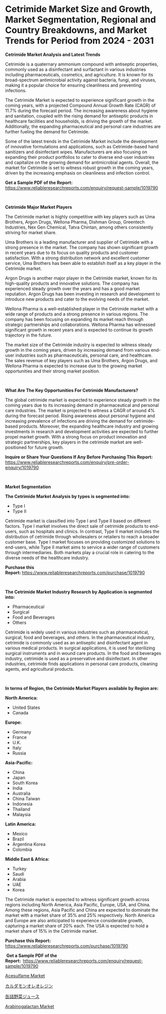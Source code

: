 <p><h1>Cetrimide Market Size and Growth, Market Segmentation, Regional and Country Breakdowns, and Market Trends for Period from 2024 -  2031</h1></p><p><strong>Cetrimide Market Analysis and Latest Trends</strong></p>
<p><p>Cetrimide is a quaternary ammonium compound with antiseptic properties, commonly used as a disinfectant and surfactant in various industries including pharmaceuticals, cosmetics, and agriculture. It is known for its broad-spectrum antimicrobial activity against bacteria, fungi, and viruses, making it a popular choice for ensuring cleanliness and preventing infections.</p><p>The Cetrimide Market is expected to experience significant growth in the coming years, with a projected Compound Annual Growth Rate (CAGR) of 11.7% during the forecast period. The increasing awareness about hygiene and sanitation, coupled with the rising demand for antiseptic products in healthcare facilities and households, is driving the growth of the market. Additionally, the expanding pharmaceutical and personal care industries are further fueling the demand for Cetrimide.</p><p>Some of the latest trends in the Cetrimide Market include the development of innovative formulations and applications, such as Cetrimide-based hand sanitizers and disinfectant wipes. Manufacturers are also focusing on expanding their product portfolios to cater to diverse end-user industries and capitalize on the growing demand for antimicrobial agents. Overall, the market for Cetrimide is set to witness robust growth in the coming years, driven by the increasing emphasis on cleanliness and infection control.</p></p>
<p><strong>Get a Sample PDF of the Report:&nbsp;</strong> <a href="https://www.reliableresearchreports.com/enquiry/request-sample/1019790">https://www.reliableresearchreports.com/enquiry/request-sample/1019790</a></p>
<p>&nbsp;</p>
<p><strong>Cetrimide Major Market Players</strong></p>
<p><p>The Cetrimide market is highly competitive with key players such as Uma Brothers, Argon Drugs, Wellona Pharma, Dishman Group, Greentech Industries, Nex Gen Chemical, Tatva Chintan, among others consistently striving for market share. </p><p>Uma Brothers is a leading manufacturer and supplier of Cetrimide with a strong presence in the market. The company has shown significant growth in recent years due to its focus on quality products and customer satisfaction. With a strong distribution network and excellent customer service, Uma Brothers has been able to establish itself as a key player in the Cetrimide market.</p><p>Argon Drugs is another major player in the Cetrimide market, known for its high-quality products and innovative solutions. The company has experienced steady growth over the years and has a good market reputation. Argon Drugs has been investing in research and development to introduce new products and cater to the evolving needs of the market.</p><p>Wellona Pharma is a well-established player in the Cetrimide market with a wide range of products and a strong presence in various regions. The company has been focusing on expanding its market reach through strategic partnerships and collaborations. Wellona Pharma has witnessed significant growth in recent years and is expected to continue its growth trajectory in the future.</p><p>The market size of the Cetrimide industry is expected to witness steady growth in the coming years, driven by increasing demand from various end-user industries such as pharmaceuticals, personal care, and healthcare. The sales revenue of key players such as Uma Brothers, Argon Drugs, and Wellona Pharma is expected to increase due to the growing market opportunities and their strong market position.</p></p>
<p>&nbsp;</p>
<p><strong>What Are The Key Opportunities For Cetrimide Manufacturers?</strong></p>
<p><p>The global cetrimide market is expected to experience steady growth in the coming years due to its increasing demand in pharmaceutical and personal care industries. The market is projected to witness a CAGR of around 4% during the forecast period. Rising awareness about personal hygiene and increasing prevalence of infections are driving the demand for cetrimide-based products. Moreover, the expanding healthcare industry and growing investments in research and development activities are expected to further propel market growth. With a strong focus on product innovation and strategic partnerships, key players in the cetrimide market are well-positioned for future growth.</p></p>
<p><strong>Inquire or Share Your Questions If Any Before Purchasing This Report:</strong> <a href="https://www.reliableresearchreports.com/enquiry/pre-order-enquiry/1019790">https://www.reliableresearchreports.com/enquiry/pre-order-enquiry/1019790</a></p>
<p>&nbsp;</p>
<p><strong>Market Segmentation</strong></p>
<p><strong>The Cetrimide Market Analysis by types is segmented into:</strong></p>
<p><ul><li>Type I</li><li>Type II</li></ul></p>
<p><p>Cetrimide market is classified into Type I and Type II based on different factors. Type I market involves the direct sale of cetrimide products to end-users, such as hospitals and clinics. In contrast, Type II market includes the distribution of cetrimide through wholesalers or retailers to reach a broader customer base. Type I market focuses on providing customized solutions to end-users, while Type II market aims to service a wider range of customers through intermediaries. Both markets play a crucial role in catering to the diverse needs of the healthcare industry.</p></p>
<p><strong>Purchase this Report:&nbsp;</strong><a href="https://www.reliableresearchreports.com/purchase/1019790">https://www.reliableresearchreports.com/purchase/1019790</a></p>
<p>&nbsp;</p>
<p><strong>The Cetrimide Market Industry Research by Application is segmented into:</strong></p>
<p><ul><li>Pharmaceutical</li><li>Surgical</li><li>Food and Beverages</li><li>Others</li></ul></p>
<p><p>Cetrimide is widely used in various industries such as pharmaceutical, surgical, food and beverages, and others. In the pharmaceutical industry, cetrimide is commonly used as an antiseptic and disinfectant agent in various medical products. In surgical applications, it is used for sterilizing surgical instruments and in wound care products. In the food and beverages industry, cetrimide is used as a preservative and disinfectant. In other industries, cetrimide finds applications in personal care products, cleaning agents, and agricultural products.</p></p>
<p>&nbsp;</p>
<p><strong>In terms of Region, the Cetrimide Market Players available by Region are:</strong></p>
<p>
    <p> <strong> North America: </strong>
        <ul>
            <li>United States</li>
            <li>Canada</li>
        </ul>
        </p> 
    <p> <strong> Europe: </strong>
        <ul>
            <li>Germany</li>
            <li>France</li>
            <li>U.K.</li>
            <li>Italy</li>
            <li>Russia</li>
        </ul>
        </p> 
    <p> <strong> Asia-Pacific: </strong>
        <ul>
            <li>China</li>
            <li>Japan</li>
            <li>South Korea</li>
            <li>India</li>
            <li>Australia</li>
            <li>China Taiwan</li>
            <li>Indonesia</li>
            <li>Thailand</li>
            <li>Malaysia</li>
        </ul>
        </p> 
    <p> <strong> Latin America: </strong>
        <ul>
            <li>Mexico</li>
            <li>Brazil</li>
            <li>Argentina Korea</li>
            <li>Colombia</li>
        </ul>
        </p> 
    <p> <strong> Middle East & Africa: </strong>
        <ul>
            <li>Turkey</li>
            <li>Saudi</li>
            <li>Arabia</li>
            <li>UAE</li>
            <li>Korea</li>
        </ul>
    </p>
    </p>
<p><p>The Cetrimide market is expected to witness significant growth across regions including North America, Asia Pacific, Europe, USA, and China. Among these regions, Asia Pacific and China are expected to dominate the market with a market share of 35% and 25% respectively. North America and Europe are also anticipated to experience considerable growth, capturing a market share of 20% each. The USA is expected to hold a market share of 15% in the Cetrimide market.</p></p>
<p><strong>Purchase this Report: </strong><a href="https://www.reliableresearchreports.com/purchase/1019790">https://www.reliableresearchreports.com/purchase/1019790</a></p>
<p>&nbsp;<strong>Get a Sample PDF of the Report:&nbsp;&nbsp;</strong><a href="https://www.reliableresearchreports.com/enquiry/request-sample/1019790">https://www.reliableresearchreports.com/enquiry/request-sample/1019790</a></p>
<p><strong></strong></p>
<p><p><a href="https://github.com/juancolorado15/Market-Research-Report-List-1/blob/main/acesulfame-market.md">Acesulfame Market</a></p><p><a href="https://medium.com/@deonboer2023/%E3%82%AB%E3%83%AB%E3%83%80%E3%83%A2%E3%83%B3%E3%82%AA%E3%83%AC%E3%82%AA%E3%83%AC%E3%82%B8%E3%83%B3%E5%B8%82%E5%A0%B4%E3%81%AE%E8%A6%8F%E6%A8%A1%E3%81%8C%E3%82%B0%E3%83%AD%E3%83%BC%E3%83%90%E3%83%AB%E7%94%A3%E6%A5%AD%E3%81%AB%E3%81%8A%E3%81%91%E3%82%8B%E6%9C%80%E9%81%A9%E3%81%AA%E3%83%9E%E3%83%BC%E3%82%B1%E3%83%86%E3%82%A3%E3%83%B3%E3%82%B0%E3%83%81%E3%83%A3%E3%83%8D%E3%83%AB%E3%82%92%E6%98%8E%E3%82%89%E3%81%8B%E3%81%AB%E3%81%97%E3%81%BE%E3%81%99-1047c73f976d">カルダモンオレオレジン</a></p><p><a href="https://medium.com/@barbarakss89/%E7%BC%B6%E8%A9%B0%E9%87%8E%E8%8F%9C%E3%82%B8%E3%83%A5%E3%83%BC%E3%82%B9%E5%B8%82%E5%A0%B4%E3%81%AE%E3%82%B7%E3%82%A7%E3%82%A2%E3%81%AE%E9%80%B2%E5%8C%96%E3%81%A8%E5%B8%82%E5%A0%B4%E6%88%90%E9%95%B7%E3%83%88%E3%83%AC%E3%83%B3%E3%83%892024%E5%B9%B4%E3%81%8B%E3%82%892031%E5%B9%B4-28c4f8b60a4a">缶詰野菜ジュース</a></p><p><a href="https://github.com/dx0328/Market-Research-Report-List-1/blob/main/arabinogalactan-market.md">Arabinogalactan Market</a></p></p>